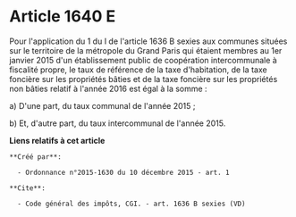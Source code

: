 # Article 1640 E

Pour l'application du 1 du I de l'article 1636 B sexies aux communes situées sur le territoire de la métropole du Grand Paris
qui étaient membres au 1er janvier 2015 d'un établissement public de coopération intercommunale à fiscalité propre, le taux
de référence de la taxe d'habitation, de la taxe foncière sur les propriétés bâties et de la taxe foncière sur les propriétés
non bâties relatif à l'année 2016 est égal à la somme : 

a) D'une part, du taux communal de l'année 2015 ; 

b) Et, d'autre part, du taux intercommunal de l'année 2015.

**Liens relatifs à cet article**

	**Créé par**:

	  - Ordonnance n°2015-1630 du 10 décembre 2015 - art. 1

	**Cite**:

	  - Code général des impôts, CGI. - art. 1636 B sexies (VD)
